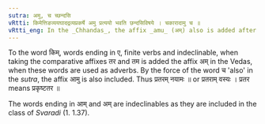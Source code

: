 ```yaml
---
sutra: अमु, च च्छन्दसि
vRtti: किमेत्तिङव्ययघादद्रव्यप्रकर्षे अमु प्रत्ययो भवति छन्दसिविषये । चकारादामु च ॥
vRtti_eng: In the _Chhandas_, the affix _amu_ (अम्) also is added after the above, under similar conditions.
---
```

To the word किम्, words ending in ए, finite verbs and indeclinable, when taking the comparative affixes तर and तम is added the affix अम् in the Vedas, when these words are used as adverbs. By the force of the word च 'also' in the _sutra_, the affix आमु is also included. Thus प्रतरम् नयामः ॥ or प्रतराम् वस्यः । प्रतर means प्रकृष्टतर ॥

The words ending in आम् and अम् are indeclinables as they are included in the class of _Svaradi_ (1. 1.37).
